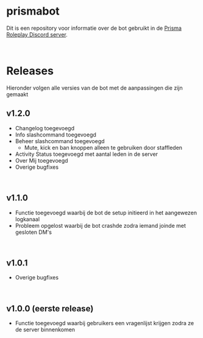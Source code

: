 # prismabot
Dit is een repository voor informatie over de bot gebruikt in de [Prisma Roleplay Discord server](https://discord.gg/sWmUJRKPHR).

<br>

# Releases
Hieronder volgen alle versies van de bot met de aanpassingen die zijn gemaakt

## v1.2.0
- Changelog toegevoegd
- Info slashcommand toegevoegd
- Beheer slashcommand toegevoegd
  - Mute, kick en ban knoppen alleen te gebruiken door staffleden 
- Activity Status toegevoegd met aantal leden in de server
- Over Mij toegevoegd
- Overige bugfixes
<br>

## v1.1.0
- Functie toegevoegd waarbij de bot de setup initieerd in het aangewezen logkanaal
- Probleem opgelost waarbij de bot crashde zodra iemand joinde met gesloten DM's
<br>

## v1.0.1
- Overige bugfixes
<br>

## v1.0.0 (eerste release)
- Functie toegevoegd waarbij gebruikers een vragenlijst krijgen zodra ze de server binnenkomen
